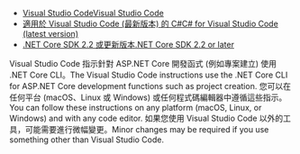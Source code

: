 * [<span data-ttu-id="6a8da-101">Visual Studio Code</span><span class="sxs-lookup"><span data-stu-id="6a8da-101">Visual Studio Code</span></span>](https://code.visualstudio.com/download)
* [<span data-ttu-id="6a8da-102">適用於 Visual Studio Code (最新版本) 的 C#</span><span class="sxs-lookup"><span data-stu-id="6a8da-102">C# for Visual Studio Code (latest version)</span></span>](https://marketplace.visualstudio.com/items?itemName=ms-dotnettools.csharp)
* [<span data-ttu-id="6a8da-103">.NET Core SDK 2.2 或更新版本</span><span class="sxs-lookup"><span data-stu-id="6a8da-103">.NET Core SDK 2.2 or later</span></span>](https://www.microsoft.com/net/download/all)

<span data-ttu-id="6a8da-104">Visual Studio Code 指示針對 ASP.NET Core 開發函式 (例如專案建立) 使用 .NET Core CLI。</span><span class="sxs-lookup"><span data-stu-id="6a8da-104">The Visual Studio Code instructions use the .NET Core CLI for ASP.NET Core development functions such as project creation.</span></span> <span data-ttu-id="6a8da-105">您可以在任何平台 (macOS、Linux 或 Windows) 或任何程式碼編輯器中遵循這些指示。</span><span class="sxs-lookup"><span data-stu-id="6a8da-105">You can follow these instructions on any platform (macOS, Linux, or Windows) and with any code editor.</span></span> <span data-ttu-id="6a8da-106">如果您使用 Visual Studio Code 以外的工具，可能需要進行微幅變更。</span><span class="sxs-lookup"><span data-stu-id="6a8da-106">Minor changes may be required if you use something other than Visual Studio Code.</span></span>
